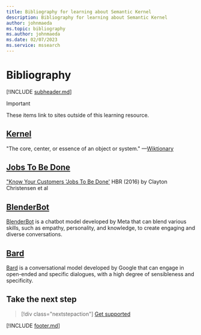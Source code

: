 ```yaml
---
title: Bibliography for learning about Semantic Kernel
description: Bibliography for learning about Semantic Kernel
author: johnmaeda
ms.topic: bibliography
ms.author: johnmaeda
ms.date: 02/07/2023
ms.service: mssearch
---
```

# Bibliography

[!INCLUDE [subheader.md](../includes/pat_medium.md)]

> [!IMPORTANT]
> These items link to sites outside of this learning resource.

## [Kernel](/semantic-kernel/concepts-sk/kernel)
"The core, center, or essence of an object or system." —[Wiktionary](https://en.wiktionary.org/wiki/kernel)

## [Jobs To Be Done](/semantic-kernel/concepts-sk/planner)
["Know Your Customers 'Jobs To Be Done'](https://hbr.org/2016/09/know-your-customers-jobs-to-be-done) HBR (2016) by Clayton Christensen et al

## [BlenderBot](/semantic-kernel/concepts-ai/model)
[BlenderBot](https://about.fb.com/news/2022/08/blenderbot-ai-chatbot-improves-through-conversation/) is a chatbot model developed by Meta that can blend various skills, such as empathy, personality, and knowledge, to create engaging and diverse conversations.

## [Bard](/semantic-kernel/concepts-ai/model)
[Bard](https://blog.google/technology/ai/bard-google-ai-search-updates/) is a conversational model developed by Google that can engage in open-ended and specific dialogues, with a high degree of sensibleness and specificity.

## Take the next step

> [!div class="nextstepaction"]
> [Get supported](/semantic-kernel/support)

[!INCLUDE [footer.md](../includes/footer.md)]